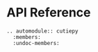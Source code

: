 ```{toctree}
```

# API Reference

```{eval-rst}
.. automodule:: cutiepy
  :members:
  :undoc-members:
```
